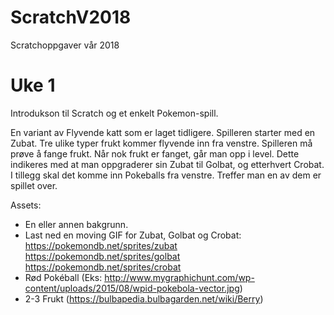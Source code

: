 # ScratchV2018
Scratchoppgaver vår 2018

# Uke 1
Introdukson til Scratch og et enkelt Pokemon-spill.

En variant av Flyvende katt som er laget tidligere.
Spilleren starter med en Zubat. Tre ulike typer frukt kommer flyvende inn fra venstre.
Spilleren må prøve å fange frukt. Når nok frukt er fanget, går man opp i level. 
Dette indikeres med at man oppgraderer sin Zubat til Golbat, og etterhvert Crobat.
I tillegg skal det komme inn Pokeballs fra venstre. Treffer man en av dem er spillet over.

Assets:
- En eller annen bakgrunn.
- Last ned en moving GIF for Zubat, Golbat og Crobat:
https://pokemondb.net/sprites/zubat
https://pokemondb.net/sprites/golbat
https://pokemondb.net/sprites/crobat
- Rød Pokéball (Eks: http://www.mygraphichunt.com/wp-content/uploads/2015/08/wpid-pokebola-vector.jpg)
- 2-3 Frukt (https://bulbapedia.bulbagarden.net/wiki/Berry)




